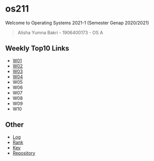 # os211
Welcome to Operating Systems 2021-1 (Semester Genap 2020/2021)
> Alisha Yumna Bakri - 1906400173 - OS A

## Weekly Top10 Links
-  [W01](W01)
-  [W02](W02)
-  [W03](W03)
-  [W04](W04)
-  W05
-  W06
-  W07
-  W08
-  W09
-  W10

## Other
- [Log](TXT/mylog.txt)
- [Rank](TXT/myrank.txt)
- [Key](TXT/mypubkey.txt)
- [Repository](https://github.com/alishayb/os211)
